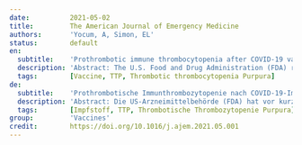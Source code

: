```yaml
---
date:          2021-05-02
title:         The American Journal of Emergency Medicine
authors:       'Yocum, A, Simon, EL'
status:        default
en:
  subtitle:    'Prothrombotic immune thrombocytopenia after COVID-19 vaccination'
  description: 'Abstract: The U.S. Food and Drug Administration (FDA) recently issued an Emergency Use Authorization (EUA) for two highly effective Sars-CoV-2 (COVID-19) vaccines from Pfizer-BioNTech and Moderna. More recently, EUA was granted for the Johnson and Johnson COVID-19 vaccine which uses traditional virus-based technology. In this vaccine, researchers added the gene for the coronavirus spike protein to modified Adenovirus 26 and named it Ad26.COV2-S. Nearly 7 million doses of the Ad26.COV2-S have been administered as of mid-April 2021. Recently the Federal Drug Administration and Center for Disease Control and Prevention reviewed data involving six reported cases in the United States of cerebral venous sinus thrombosis in combination with thrombocytopenia in people who received the vaccination. All cases were in women between 18 and 48, with symptoms developing six to 13 days after vaccination. A recent study in the United Kingdom reported similar events in 23 patients age 21 to 77, 61% of which were female, with cases of presumed vaccine induced thrombosis and thrombocytopenia occurring six to 24 days after vaccination. We report a 62-year-old female who presented to the emergency department (ED) with acute onset of altered mental status. She had received the Ad26.COV2-S vaccine 37 days prior to ED presentation. She developed thrombotic thrombocytopenic purpura (TTP) and no other cause was found. To our knowledge this is the first case in the United States of thrombotic thrombocytopenic purpura after receiving the Ad26.COV2-S COVID-19 vaccine.'
  tags:        [Vaccine, TTP, Thrombotic thrombocytopenia Purpura]
de:
  subtitle:    'Prothrombotische Immunthrombozytopenie nach COVID-19-Impfung'
  description: 'Abstract: Die US-Arzneimittelbehörde (FDA) hat vor kurzem eine Notfallzulassung (Emergency Use Authorization, EUA) für zwei hochwirksame Sars-CoV-2 (COVID-19)-Impfstoffe von Pfizer-BioNTech und Moderna erteilt. Kürzlich wurde die EUA für den COVID-19-Impfstoff von Johnson and Johnson erteilt, der auf einer herkömmlichen virusbasierten Technologie beruht. Bei diesem Impfstoff fügten die Forscher dem modifizierten Adenovirus 26 das Gen für das Coronavirus-Spike-Protein hinzu und nannten es Ad26.COV2-S. Bis Mitte April 2021 wurden bereits fast 7 Millionen Dosen des Ad26.COV2-S verabreicht. Kürzlich überprüften die Federal Drug Administration und das Center for Disease Control and Prevention die Daten von sechs gemeldeten Fällen von Hirnvenenthrombose in Verbindung mit Thrombozytopenie bei Personen, die die Impfung erhalten hatten, in den Vereinigten Staaten. Alle Fälle betrafen Frauen im Alter zwischen 18 und 48 Jahren, wobei die Symptome sechs bis 13 Tage nach der Impfung auftraten. In einer kürzlich im Vereinigten Königreich durchgeführten Studie wurde über ähnliche Ereignisse bei 23 Patienten im Alter von 21 bis 77 Jahren berichtet, von denen 61 % weiblich waren, wobei die Fälle von vermutlich impfstoffbedingter Thrombose und Thrombozytopenie sechs bis 24 Tage nach der Impfung auftraten. Wir berichten über eine 62-jährige Frau, die sich in der Notaufnahme mit akutem Auftreten eines veränderten mentalen Status vorstellte. Sie hatte den Ad26.COV2-S-Impfstoff 37 Tage vor der Vorstellung in der Notaufnahme erhalten. Sie entwickelte eine thrombotische thrombozytopenische Purpura (TTP), und es wurde keine andere Ursache gefunden. Unseres Wissens ist dies der erste Fall einer thrombotischen thrombozytopenischen Purpura in den Vereinigten Staaten nach Erhalt des Impfstoffs Ad26.COV2-S COVID-19.' 
  tags:        [Impfstoff, TTP, Thrombotische Thrombozytopenie Purpura]
group:         'Vaccines'
credit:        https://doi.org/10.1016/j.ajem.2021.05.001
---
```

